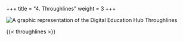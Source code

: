 +++
title = "4. Throughlines"
weight = 3
+++

![A graphic representation of the Digital Education Hub Throughlines](/images/throughlines_overall.png)

{{< throughlines >}}
